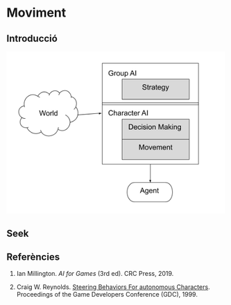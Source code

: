 # Moviment

## Introducció

![:scale 75%](figures/esquema.png)

## Seek


## Referències

1. Ian Millington. *AI for Games* (3rd ed). CRC Press, 2019.

2. Craig W. Reynolds. [Steering Behaviors For autonomous Characters](http://www.red3d.com/cwr/papers/1999/gdc99steer.pdf). Proceedings of the Game Developers Conference (GDC), 1999.
